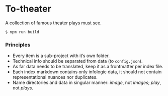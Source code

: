 # To-theater

A collection of famous theater plays must see.

```
$ npm run build
```

### Principles

* Every item is a sub-project with it’s own folder.
* Technical info should be separated from data (to `config.json`).
* As far data needs to be translated, keep it as a frontmatter per index file.
* Each index markdown contains only infologic data, it should not contain representational nuances nor duplicates.
* Name directories and data in singular manner: _image_, not _images_; _play_, not _plays_.